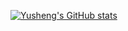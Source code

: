 [![Yusheng's GitHub stats](https://github-readme-stats.vercel.app/api?username=samuel871211)](https://github.com/anuraghazra/github-readme-stats)
